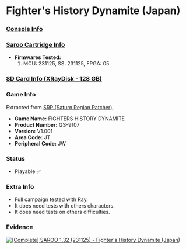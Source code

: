 # Fighter's History Dynamite (Japan)

### [Console Info](../../../../../Info/Consoles/VA13/README.md)

### [Saroo Cartridge Info](../../../../../Info/Cartridges/RetroGameParadiseStore/1.32F/README.md)

- <b>Firmwares Tested:</b>
  1. MCU: 231125, SS: 231125, FPGA: 05

### [SD Card Info (XRayDisk - 128 GB)](../../../../../Info/SdCards/XRayDisk/128GB/fat32/README.md)

### Game Info

Extracted from [SRP (Saturn Region Patcher)](https://segaxtreme.net/resources/saturn-region-patcher.81/download).

- <b>Game Name:</b> FIGHTERS HISTORY DYNAMITE
- <b>Product Number:</b> GS-9107
- <b>Version:</b> V1.001
- <b>Area Code:</b> JT
- <b>Peripheral Code:</b> JW

### Status

- Playable :white_check_mark:

### Extra Info

- Full campaign tested with Ray.
- It does need tests with others characters.
- It does need tests on others difficulties.

### Evidence

[![[Complete] SAROO 1.32 (231125) - Fighter's History Dynamite (Japan)](https://img.youtube.com/vi/KQ4exGsGnJI/0.jpg)](https://www.youtube.com/watch?v=KQ4exGsGnJI)
